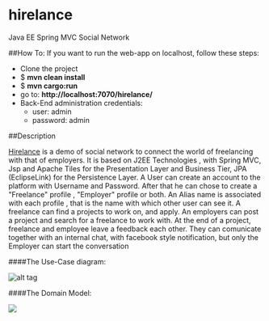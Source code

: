 hirelance
=========

Java EE  Spring MVC Social Network

##How To:
If you want to run the web-app on localhost, follow these steps:
* Clone the project 
* $ **mvn clean install**
* $ **mvn cargo:run**
* go to: **http://localhost:7070/hirelance/**
* Back-End administration  credentials:
  * user: admin
  * password: admin

##Description

[Hirelance](http://hirelance-goodbytes.rhcloud.com/) is a demo of social network to connect the world of freelancing with that of employers. 
It is based on J2EE Technologies , with Spring MVC, Jsp and Apache Tiles for the Presentation Layer and Business Tier, JPA (EclipseLink) for the Persistence Layer. A User can create an account to the platform with Username and Password. After that he can chose to create a "Freelance" profile , "Employer" profile or both. 
An Alias name is associated with each profile , that is the name with which other user can see it. 
A freelance can find a projects to work on, and apply. An employers can post a project and search for 
a freelance to work with. At the end of a project, freelance and employee leave a feedback each other.
They can comunicate together with an internal chat, with facebook style notification, 
but only the Employer can start the conversation

####The Use-Case diagram:

![alt tag](https://bitbucket.org/repo/zR9Xbn/images/3576652122-use_case.png)



####The Domain Model:

![](https://bitbucket.org/repo/zR9Xbn/images/1889302071-class_model.png)



